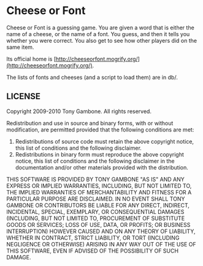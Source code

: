 Cheese or Font
==============

Cheese or Font is a guessing game. You are given a word that is either
the name of a cheese, or the name of a font. You guess, and then it tells
you whether you were correct. You also get to see how other players did
on the same item.

Its official home is [http://cheeseorfont.mogrify.org/](http://cheeseorfont.mogrify.org/).

The lists of fonts and cheeses (and a script to load them) are in db/.

LICENSE
-------
Copyright 2009-2010 Tony Gambone. All rights reserved.

Redistribution and use in source and binary forms, with or without modification, are permitted provided that the following conditions are met:

1. Redistributions of source code must retain the above copyright notice, this list of conditions and the following disclaimer.
2. Redistributions in binary form must reproduce the above copyright notice, this list of conditions and the following disclaimer in the documentation and/or other materials provided with the distribution.

THIS SOFTWARE IS PROVIDED BY TONY GAMBONE "AS IS" AND ANY EXPRESS OR IMPLIED WARRANTIES, INCLUDING, BUT NOT LIMITED TO, THE IMPLIED WARRANTIES OF MERCHANTABILITY AND FITNESS FOR A PARTICULAR PURPOSE ARE DISCLAIMED. IN NO EVENT SHALL TONY GAMBONE OR CONTRIBUTORS BE LIABLE FOR ANY DIRECT, INDIRECT, INCIDENTAL, SPECIAL, EXEMPLARY, OR CONSEQUENTIAL DAMAGES (INCLUDING, BUT NOT LIMITED TO, PROCUREMENT OF SUBSTITUTE GOODS OR SERVICES; LOSS OF USE, DATA, OR PROFITS; OR BUSINESS INTERRUPTION) HOWEVER CAUSED AND ON ANY THEORY OF LIABILITY, WHETHER IN CONTRACT, STRICT LIABILITY, OR TORT (INCLUDING NEGLIGENCE OR OTHERWISE) ARISING IN ANY WAY OUT OF THE USE OF THIS SOFTWARE, EVEN IF ADVISED OF THE POSSIBILITY OF SUCH DAMAGE.
